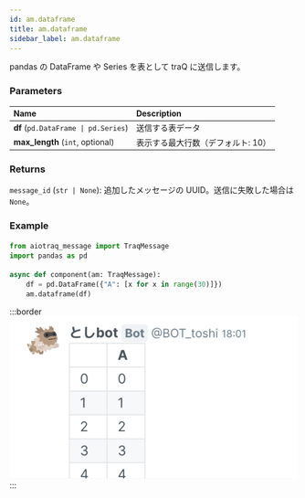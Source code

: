 ```yaml
---
id: am.dataframe
title: am.dataframe
sidebar_label: am.dataframe
---
```


pandas の DataFrame や Series を表として traQ に送信します。

### Parameters

| Name                | Description                |
| :------------------ | :------------------------- |
| **df** (`pd.DataFrame \| pd.Series`) | 送信する表データ |
| **max_length** (`int`, optional) | 表示する最大行数（デフォルト: 10） |

### Returns

`message_id` (`str | None`): 追加したメッセージの UUID。送信に失敗した場合は `None`。

### Example

```python
from aiotraq_message import TraqMessage
import pandas as pd

async def component(am: TraqMessage):
    df = pd.DataFrame({"A": [x for x in range(30)]})
    am.dataframe(df)
```

:::border
![am.dataframe](./img/am.dataframe.png)
:::
